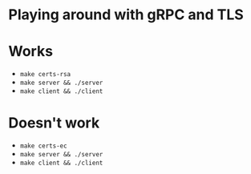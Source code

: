 # Playing around with gRPC and TLS

# Works
* `make certs-rsa`
* `make server && ./server`
* `make client && ./client`

# Doesn't work
* `make certs-ec`
* `make server && ./server`
* `make client && ./client`
